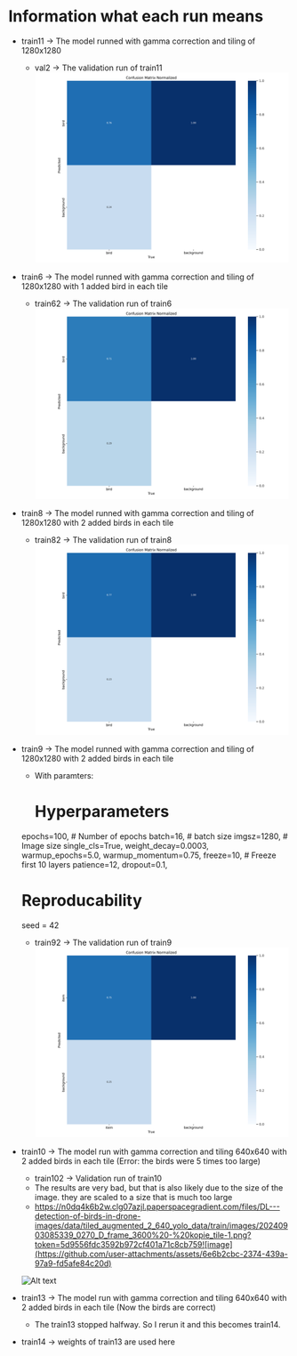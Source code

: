 # Information what each run means

- train11 -> The model runned with gamma correction and tiling of 1280x1280
  - val2 -> The validation run of train11
    ![Alt text](val2/confusion_matrix_normalized.png)

- train6 -> The model runned with gamma correction and tiling of 1280x1280 with 1 added bird in each tile
  - train62 -> The validation run of train6
    ![Alt text](train62/confusion_matrix_normalized.png)


- train8 -> The model runned with gamma correction and tiling of 1280x1280 with 2 added birds in each tile
  - train82 -> The validation run of train8
  ![Alt text](train82/confusion_matrix_normalized.png)

- train9 -> The model runned with gamma correction and tiling of 1280x1280 with 2 added birds in each tile
    - With paramters:
        # Hyperparameters
    epochs=100,                    # Number of epochs
    batch=16,                     # batch size
    imgsz=1280,                    # Image size
    single_cls=True,
    weight_decay=0.0003,
    warmup_epochs=5.0,
    warmup_momentum=0.75,
    freeze=10,                     # Freeze first 10 layers
    patience=12,
    dropout=0.1,
    # Reproducability
    seed = 42
  - train92 -> The validation run of train9
  ![Alt text](train92/confusion_matrix_normalized.png)

- train10 -> The model run with gamma correction and tiling 640x640 with 2 added birds in each tile (Error: the birds were 5 times too large)
  - train102 -> Validation run of train10
  - The results are very bad, but that is also likely due to the size of the image. they are scaled to a size that is much too large
  - https://n0dq4k6b2w.clg07azjl.paperspacegradient.com/files/DL---detection-of-birds-in-drone-images/data/tiled_augmented_2_640_yolo_data/train/images/20240903085339_0270_D_frame_3600%20-%20kopie_tile-1.png?token=5d9556fdc3592b972cf401a71c8cb759![image](https://github.com/user-attachments/assets/6e6b2cbc-2374-439a-97a9-fd5afe84c20d)

  ![Alt text](train102/confusion_matrix_normalized.png)


- train13 -> The model run with gamma correction and tiling 640x640 with 2 added birds in each tile (Now the birds are correct)
  - The train13 stopped halfway. So I rerun it and this becomes train14.
- train14 -> weights of train13 are used here
